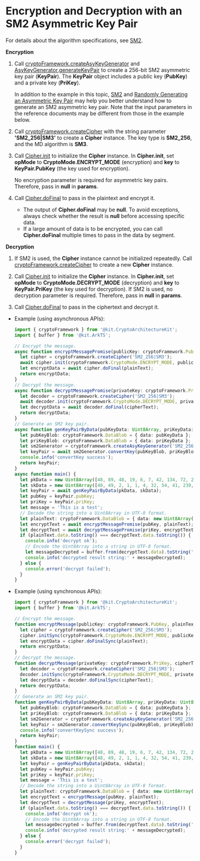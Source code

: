 # Encryption and Decryption with an SM2 Asymmetric Key Pair

For details about the algorithm specifications, see [SM2](crypto-asym-encrypt-decrypt-spec.md#sm2).

**Encryption**

1. Call [cryptoFramework.createAsyKeyGenerator](../../reference/apis-crypto-architecture-kit/js-apis-cryptoFramework.md#cryptoframeworkcreateasykeygenerator) and [AsyKeyGenerator.generateKeyPair](../../reference/apis-crypto-architecture-kit/js-apis-cryptoFramework.md#generatekeypair-1) to create a 256-bit SM2 asymmetric key pair (**KeyPair**). The **KeyPair** object includes a public key (**PubKey**) and a private key (**PriKey**).
   
   In addition to the example in this topic, [SM2](crypto-asym-key-generation-conversion-spec.md#sm2) and [Randomly Generating an Asymmetric Key Pair](crypto-generate-asym-key-pair-randomly.md) may help you better understand how to generate an SM2 asymmetric key pair. Note that the input parameters in the reference documents may be different from those in the example below.

2. Call [cryptoFramework.createCipher](../../reference/apis-crypto-architecture-kit/js-apis-cryptoFramework.md#cryptoframeworkcreatecipher) with the string parameter **'SM2_256|SM3'** to create a **Cipher** instance. The key type is **SM2_256**, and the MD algorithm is **SM3**.

3. Call [Cipher.init](../../reference/apis-crypto-architecture-kit/js-apis-cryptoFramework.md#init-1) to initialize the **Cipher** instance. In **Cipher.init**, set **opMode** to **CryptoMode.ENCRYPT_MODE** (encryption) and **key** to **KeyPair.PubKey** (the key used for encryption).
   
   No encryption parameter is required for asymmetric key pairs. Therefore, pass in **null** in **params**.

4. Call [Cipher.doFinal](../../reference/apis-crypto-architecture-kit/js-apis-cryptoFramework.md#dofinal-1) to pass in the plaintext and encrypt it.
   
   - The output of **Cipher.doFinal** may be **null**. To avoid exceptions, always check whether the result is **null** before accessing specific data.
   - If a large amount of data is to be encrypted, you can call **Cipher.doFinal** multiple times to pass in the data by segment.

**Decryption**

1. If SM2 is used, the **Cipher** instance cannot be initialized repeatedly. Call [cryptoFramework.createCipher](../../reference/apis-crypto-architecture-kit/js-apis-cryptoFramework.md#cryptoframeworkcreatecipher) to create a new **Cipher** instance.

2. Call [Cipher.init](../../reference/apis-crypto-architecture-kit/js-apis-cryptoFramework.md#init-1) to initialize the **Cipher** instance. In **Cipher.init**, set **opMode** to **CryptoMode.DECRYPT_MODE** (decryption) and **key** to **KeyPair.PriKey** (the key used for decryption). If SM2 is used, no decryption parameter is required. Therefore, pass in **null** in **params**.

3. Call [Cipher.doFinal](../../reference/apis-crypto-architecture-kit/js-apis-cryptoFramework.md#dofinal-1) to pass in the ciphertext and decrypt it.

- Example (using asynchronous APIs):

  ```ts
  import { cryptoFramework } from '@kit.CryptoArchitectureKit';
  import { buffer } from '@kit.ArkTS';

  // Encrypt the message.
  async function encryptMessagePromise(publicKey: cryptoFramework.PubKey, plainText: cryptoFramework.DataBlob) {
    let cipher = cryptoFramework.createCipher('SM2_256|SM3');
    await cipher.init(cryptoFramework.CryptoMode.ENCRYPT_MODE, publicKey, null);
    let encryptData = await cipher.doFinal(plainText);
    return encryptData;
  }
  // Decrypt the message.
  async function decryptMessagePromise(privateKey: cryptoFramework.PriKey, cipherText: cryptoFramework.DataBlob) {
    let decoder = cryptoFramework.createCipher('SM2_256|SM3');
    await decoder.init(cryptoFramework.CryptoMode.DECRYPT_MODE, privateKey, null);
    let decryptData = await decoder.doFinal(cipherText);
    return decryptData;
  }
  // Generate an SM2 key pair.
  async function genKeyPairByData(pubKeyData: Uint8Array, priKeyData: Uint8Array) {
    let pubKeyBlob: cryptoFramework.DataBlob = { data: pubKeyData };
    let priKeyBlob: cryptoFramework.DataBlob = { data: priKeyData };
    let sm2Generator = cryptoFramework.createAsyKeyGenerator('SM2_256');
    let keyPair = await sm2Generator.convertKey(pubKeyBlob, priKeyBlob);
    console.info('convertKey success');
    return keyPair;
  }
  async function main() {
    let pkData = new Uint8Array([48, 89, 48, 19, 6, 7, 42, 134, 72, 206, 61, 2, 1, 6, 8, 42, 129, 28, 207, 85, 1, 130, 45, 3, 66, 0, 4, 90, 3, 58, 157, 190, 248, 76, 7, 132, 200, 151, 208, 112, 230, 96, 140, 90, 238, 211, 155, 128, 109, 248, 40, 83, 214, 78, 42, 104, 106, 55, 148, 249, 35, 61, 32, 221, 135, 143, 100, 45, 97, 194, 176, 52, 73, 136, 174, 40, 70, 70, 34, 103, 103, 161, 99, 27, 187, 13, 187, 109, 244, 13, 7]);
    let skData = new Uint8Array([48, 49, 2, 1, 1, 4, 32, 54, 41, 239, 240, 63, 188, 134, 113, 31, 102, 149, 203, 245, 89, 15, 15, 47, 202, 170, 60, 38, 154, 28, 169, 189, 100, 251, 76, 112, 223, 156, 159, 160, 10, 6, 8, 42, 129, 28, 207, 85, 1, 130, 45]);
    let keyPair = await genKeyPairByData(pkData, skData);
    let pubKey = keyPair.pubKey;
    let priKey = keyPair.priKey;
    let message = 'This is a test';
    // Decode the string into a Uint8Array in UTF-8 format.
    let plainText: cryptoFramework.DataBlob = { data: new Uint8Array(buffer.from(message, 'utf-8').buffer) };
    let encryptText = await encryptMessagePromise(pubKey, plainText);
    let decryptText = await decryptMessagePromise(priKey, encryptText);
    if (plainText.data.toString() === decryptText.data.toString()) {
      console.info('decrypt ok');
      // Encode the Uint8Array into a string in UTF-8 format.
      let messageDecrypted = buffer.from(decryptText.data).toString('utf-8');
      console.info('decrypted result string:' + messageDecrypted);
    } else {
      console.error('decrypt failed');
    }
  }
  ```

- Example (using synchronous APIs):

  ```ts
  import { cryptoFramework } from '@kit.CryptoArchitectureKit';
  import { buffer } from '@kit.ArkTS';

  // Encrypt the message.
  function encryptMessage(publicKey: cryptoFramework.PubKey, plainText: cryptoFramework.DataBlob) {
    let cipher = cryptoFramework.createCipher('SM2_256|SM3');
    cipher.initSync(cryptoFramework.CryptoMode.ENCRYPT_MODE, publicKey, null);
    let encryptData = cipher.doFinalSync(plainText);
    return encryptData;
  }
  // Decrypt the message.
  function decryptMessage(privateKey: cryptoFramework.PriKey, cipherText: cryptoFramework.DataBlob) {
    let decoder = cryptoFramework.createCipher('SM2_256|SM3');
    decoder.initSync(cryptoFramework.CryptoMode.DECRYPT_MODE, privateKey, null);
    let decryptData = decoder.doFinalSync(cipherText);
    return decryptData;
  }
  // Generate an SM2 key pair.
  function genKeyPairByData(pubKeyData: Uint8Array, priKeyData: Uint8Array) {
    let pubKeyBlob: cryptoFramework.DataBlob = { data: pubKeyData };
    let priKeyBlob: cryptoFramework.DataBlob = { data: priKeyData };
    let sm2Generator = cryptoFramework.createAsyKeyGenerator('SM2_256');
    let keyPair = sm2Generator.convertKeySync(pubKeyBlob, priKeyBlob);
    console.info('convertKeySync success');
    return keyPair;
  }
  function main() {
    let pkData = new Uint8Array([48, 89, 48, 19, 6, 7, 42, 134, 72, 206, 61, 2, 1, 6, 8, 42, 129, 28, 207, 85, 1, 130, 45, 3, 66, 0, 4, 90, 3, 58, 157, 190, 248, 76, 7, 132, 200, 151, 208, 112, 230, 96, 140, 90, 238, 211, 155, 128, 109, 248, 40, 83, 214, 78, 42, 104, 106, 55, 148, 249, 35, 61, 32, 221, 135, 143, 100, 45, 97, 194, 176, 52, 73, 136, 174, 40, 70, 70, 34, 103, 103, 161, 99, 27, 187, 13, 187, 109, 244, 13, 7]);
    let skData = new Uint8Array([48, 49, 2, 1, 1, 4, 32, 54, 41, 239, 240, 63, 188, 134, 113, 31, 102, 149, 203, 245, 89, 15, 15, 47, 202, 170, 60, 38, 154, 28, 169, 189, 100, 251, 76, 112, 223, 156, 159, 160, 10, 6, 8, 42, 129, 28, 207, 85, 1, 130, 45]);
    let keyPair = genKeyPairByData(pkData, skData);
    let pubKey = keyPair.pubKey;
    let priKey = keyPair.priKey;
    let message = 'This is a test';
    // Decode the string into a Uint8Array in UTF-8 format.
    let plainText: cryptoFramework.DataBlob = { data: new Uint8Array(buffer.from(message, 'utf-8').buffer) };
    let encryptText = encryptMessage(pubKey, plainText);
    let decryptText = decryptMessage(priKey, encryptText);
    if (plainText.data.toString() === decryptText.data.toString()) {
      console.info('decrypt ok');
      // Encode the Uint8Array into a string in UTF-8 format.
      let messageDecrypted = buffer.from(decryptText.data).toString('utf-8');
      console.info('decrypted result string:' + messageDecrypted);
    } else {
      console.error('decrypt failed');
    }
  }
  ```
